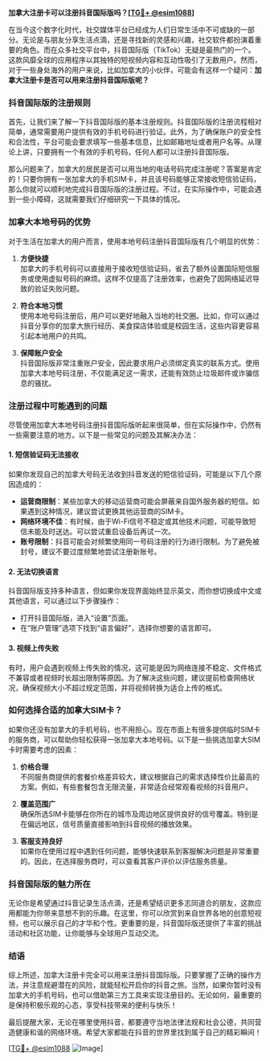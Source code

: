 **加拿大注册卡可以注册抖音国际版吗？[[TG💪+ @esim1088](https://t.me/s/esim1088)]**

在当今这个数字化时代，社交媒体平台已经成为人们日常生活中不可或缺的一部分。无论是与朋友分享生活点滴，还是寻找新的灵感和兴趣，社交软件都扮演着重要的角色。而在众多社交平台中，抖音国际版（TikTok）无疑是最热门的一个。这款风靡全球的应用程序以其独特的短视频内容和互动性吸引了无数用户。然而，对于一些身处海外的用户来说，比如加拿大的小伙伴，可能会有这样一个疑问：**加拿大注册卡是否可以用来注册抖音国际版呢？**

### 抖音国际版的注册规则

首先，让我们来了解一下抖音国际版的基本注册规则。抖音国际版的注册流程相对简单，通常需要用户提供有效的手机号码进行验证。此外，为了确保账户的安全性和合法性，平台可能会要求填写一些基本信息，比如邮箱地址或者用户名等。从理论上讲，只要拥有一个有效的手机号码，任何人都可以注册抖音国际版。

那么问题来了，加拿大的居民是否可以用当地的电话号码完成注册呢？答案是肯定的！只要你拥有一张加拿大的手机SIM卡，并且该号码能够正常接收短信验证码，那么你就可以顺利地完成抖音国际版的注册过程。不过，在实际操作中，可能会遇到一些小障碍，这就需要我们仔细研究一下具体的情况。

### 加拿大本地号码的优势

对于生活在加拿大的用户而言，使用本地号码注册抖音国际版有几个明显的优势：

1. **方便快捷**  
   加拿大的手机号码可以直接用于接收短信验证码，省去了额外设置国际短信服务或使用虚拟号码的麻烦。这样不仅提高了注册效率，也避免了因网络延迟导致的验证失败问题。

2. **符合本地习惯**  
   使用本地号码注册后，用户可以更好地融入当地的社交圈。比如，你可以通过抖音分享你的加拿大旅行经历、美食探店体验或是校园生活，这些内容更容易引起本地用户的共鸣。

3. **保障账户安全**  
   抖音国际版非常注重账户安全，因此要求用户必须绑定真实的联系方式。使用加拿大本地号码注册，不仅能满足这一需求，还能有效防止垃圾邮件或诈骗信息的骚扰。

### 注册过程中可能遇到的问题

尽管使用加拿大本地号码注册抖音国际版听起来很简单，但在实际操作中，仍然有一些需要注意的地方。以下是一些常见的问题及其解决办法：

#### 1. 短信验证码无法接收
如果你发现自己的加拿大号码无法收到抖音发送的短信验证码，可能是以下几个原因造成的：
- **运营商限制**：某些加拿大的移动运营商可能会屏蔽来自国外服务器的短信。如果遇到这种情况，建议尝试更换其他运营商的SIM卡。
- **网络环境不佳**：有时候，由于Wi-Fi信号不稳定或其他技术问题，可能导致短信未能及时送达。可以尝试重启设备后再试一次。
- **账号限制**：抖音可能会对频繁使用同一号码注册的行为进行限制。为了避免被封号，建议不要过度频繁地尝试注册新账号。

#### 2. 无法切换语言
抖音国际版支持多种语言，但如果你发现界面始终显示英文，而你想切换成中文或其他语言，可以通过以下步骤操作：
- 打开抖音国际版，进入“设置”页面。
- 在“账户管理”选项下找到“语言偏好”，选择你想要的语言即可。

#### 3. 视频上传失败
有时，用户会遇到视频上传失败的情况，这可能是因为网络连接不稳定、文件格式不兼容或者视频时长超出限制等原因。为了解决这些问题，建议提前检查网络状况，确保视频大小不超过规定范围，并将视频转换为适合上传的格式。

### 如何选择合适的加拿大SIM卡？

如果你还没有加拿大的手机号码，也不用担心。现在市面上有很多提供临时SIM卡的服务商，可以帮助你轻松获得一张加拿大本地号码。以下是一些挑选加拿大SIM卡时需要考虑的因素：

1. **价格合理**  
   不同服务商提供的套餐价格差异较大，建议根据自己的需求选择性价比最高的方案。例如，有些套餐包含无限流量，非常适合经常观看视频的抖音用户。

2. **覆盖范围广**  
   确保所选SIM卡能够在你所在的城市及周边地区提供良好的信号覆盖。特别是在偏远地区，信号质量直接影响到抖音视频的播放效果。

3. **客服支持良好**  
   如果你在使用过程中遇到任何问题，能够快速联系到客服解决问题是非常重要的。因此，在选择服务商时，可以查看其客户评价以评估服务质量。

### 抖音国际版的魅力所在

无论你是希望通过抖音记录生活点滴，还是希望结识更多志同道合的朋友，这款应用都能为你带来意想不到的乐趣。在这里，你可以欣赏到来自世界各地的创意短视频，也可以展示自己的才华和个性。更重要的是，抖音国际版还提供了丰富的挑战活动和社区功能，让你能够与全球用户互动交流。

### 结语

综上所述，加拿大注册卡完全可以用来注册抖音国际版。只要掌握了正确的操作方法，并注意规避潜在的风险，就能轻松开启你的抖音之旅。当然，如果你暂时没有加拿大的手机号码，也可以借助第三方工具来实现注册目的。无论如何，最重要的是保持积极乐观的心态，享受科技带来的便利与快乐！

最后提醒大家，无论在哪里使用抖音，都要遵守当地法律法规和社会公德，共同营造健康和谐的网络环境。希望大家都能在抖音的世界里找到属于自己的精彩瞬间！

[[TG💪+ @esim1088](https://t.me/s/esim1088) ![Image](https://i.postimg.cc/4NQfJmqS/Snipaste-2025-05-13-00-14-12.png)]
